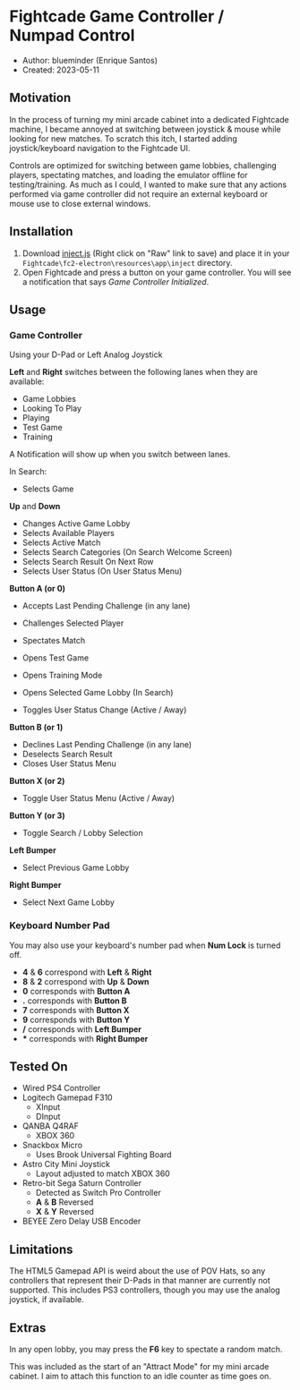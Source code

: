 # Fightcade Game Controller / Numpad Control
* Author: blueminder (Enrique Santos)
* Created: 2023-05-11

## Motivation
In the process of turning my mini arcade cabinet into a dedicated Fightcade machine, I became annoyed at switching between joystick & mouse while looking for new matches. To scratch this itch, I started adding joystick/keyboard navigation to the Fightcade UI.

Controls are optimized for switching between game lobbies, challenging players, spectating matches, and loading the emulator offline for testing/training. As much as I could, I wanted to make sure that any actions performed via game controller did not require an external keyboard or mouse use to close external windows.

## Installation
1. Download [inject.js](#file-inject-js) (Right click on "Raw" link to save) and place it in your `Fightcade\fc2-electron\resources\app\inject` directory.
2. Open Fightcade and press a button on your game controller. You will see a notification that says *Game Controller Initialized*.

## Usage
### Game Controller
Using your D-Pad or Left Analog Joystick

__Left__ and __Right__ switches between the following lanes when they are available:
* Game Lobbies
* Looking To Play
* Playing
* Test Game
* Training

A Notification will show up when you switch between lanes.

In Search:
* Selects Game

__Up__ and __Down__
* Changes Active Game Lobby
* Selects Available Players
* Selects Active Match
* Selects Search Categories (On Search Welcome Screen)
* Selects Search Result On Next Row
* Selects User Status (On User Status Menu)

__Button A (or 0)__
* Accepts Last Pending Challenge (in any lane)

* Challenges Selected Player
* Spectates Match
* Opens Test Game
* Opens Training Mode
* Opens Selected Game Lobby (In Search)
* Toggles User Status Change (Active / Away)

__Button B (or 1)__
* Declines Last Pending Challenge (in any lane)
* Deselects Search Result
* Closes User Status Menu

__Button X (or 2)__
* Toggle User Status Menu (Active / Away)

__Button Y (or 3)__
* Toggle Search / Lobby Selection

__Left Bumper__
* Select Previous Game Lobby

__Right Bumper__
* Select Next Game Lobby

### Keyboard Number Pad
You may also use your keyboard's number pad when __Num Lock__ is turned off.
* __4__ & __6__ correspond with __Left__ & __Right__
* __8__ & __2__ correspond with __Up__ & __Down__
* __0__ corresponds with __Button A__
* __.__ corresponds with __Button B__
* __7__ corresponds with __Button X__
* __9__ corresponds with __Button Y__
* __/__ corresponds with __Left Bumper__
* __*__ corresponds with __Right Bumper__

## Tested On
* Wired PS4 Controller
* Logitech Gamepad F310
  * XInput
  * DInput
* QANBA Q4RAF
  * XBOX 360
* Snackbox Micro
  * Uses Brook Universal Fighting Board
* Astro City Mini Joystick
  * Layout adjusted to match XBOX 360
* Retro-bit Sega Saturn Controller
  * Detected as Switch Pro Controller
  * __A__ & __B__ Reversed
  * __X__ & __Y__ Reversed
* BEYEE Zero Delay USB Encoder

## Limitations
The HTML5 Gamepad API is weird about the use of POV Hats, so any controllers that represent their D-Pads in that manner are currently not supported. This includes PS3 controllers, though you may use the analog joystick, if available.

## Extras
In any open lobby, you may press the __F6__ key to spectate a random match.

This was included as the start of an "Attract Mode" for my mini arcade cabinet. I aim to attach this function to an idle counter as time goes on.
